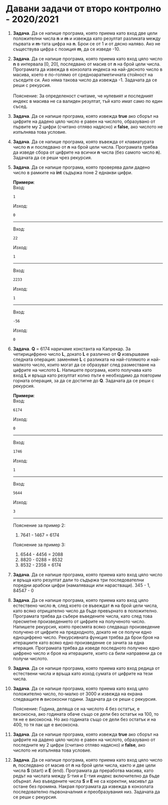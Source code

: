 # Давани задачи от второ контролно - 2020/2021

1. **Задача**. Да се напише програма, която приема като вход две цели положителни числа **n** и **m** и извежда като резултат разликата между първата и **m**-тата цифра на **n**. Брои се от 1 и от дясно наляво. Ако не съществува цифра с позиция **m**, да се изведе -10.

2. **Задача**. Да се напише програма, която приема като вход цяло число **n** в интервала [0, 20], последвано от масив от **n** на брой цели числа. Програмата да извежда в конзолата индекса на най-дясното число в масива, което е по-голямо от средноаратметичната стойност на съседите си. Ако няма такова число да извежда -1. Задачата да се реши с рекурсия.
    <br>
    <br>
    Пояснение: За определеност считаме, че нулевият и последният индекс в масива не са валиден резултат, тъй като имат само по един съсед.

3. **Задача**. Да се напише програма, която извежда **true** ако сборът на цифрите на дадено цяло число е равен на числото, образувано от първите му 2 цифри (считано отляво надясно) и **false**, ако числото не изпълнява това условие.


4. **Задача**. Да се напише програма, която въвежда от клавиатурата число **n** и последвано от **n** на брой цели числа. Програмата трябва да изведе сбора от цифрите на всички **n** числа (без самото число **n**). Задачата да се реши чрез рекурсия.


5. **Задача**. Да се напише програма, която проверява дали дадено число в рамките на **int** съдържа поне 2 еднакви цифри.

	**Примери**:<br>
	Вход:
    ```text
    1
    ```
	Изход:
    ```text
    0
    ```
    ---
    Вход:
    ```text
    22
    ```
	Изход:
    ```text
    1
    ```
    ---
    Вход:
    ```text
    2233
    ```
	Изход:
    ```text
    1
    ```
    ---
    Вход:
    ```text
    -56
    ```
	Изход:
    ```text
    0
    ```

6. **Задача**. **Q** = 6174 наричаме константа на Капрекар. За четирицифрено число **L**, докато **L** е различно от **Q** извършваме следната операция: заменяме **L** с разликата на най-голямото и най-малкото число, които могат да се образуват след разместване на цифрите на числото **L**. Напишете програма, която получава като вход **L** и връща като резултат колко пъти е необходимо да повторим горната операция, за да се достигне до **Q**. Задачата да се реши с рекурсия.

	**Примери**:<br>
	Вход:
    ```text
    6174
    ```
	Изход:
    ```text
    0
    ```
    ---
    Вход:
    ```text
    1746
    ```
	Изход:
    ```text
    1
    ```
    ---
    Вход:
    ```text
    5644
    ```
	Изход:
    ```text
    3
    ```
    ---

    Пояснение за пример 2:
    1. 7641 - 1467 = 6174

    Пояснение за пример 3:
    1. 6544 - 4456 = 2088
    2. 8820 - 0288 = 8532
    3. 8532 - 2358 = 6174

7. **Задача**. Да се напише програма, която приема като вход цяло число и връща като резултат дали то съдържа три последователни поредни арабски цифри (намаляващи или нарастващи). 345 - 1, 84547 - 0


8. **Задача**. Да се напише програма, която приема като вход цяло естествено число **n**, след което се въвеждат **n** на брой цели числа, като всяко отрицателно число да бъде превърнато в положително. Програмата трябва да събере въведените числа, като след това пресметне произведението от цифрите на полученото число. Напишете рекурсия, която пресмята всяко следващо произведение получено от цифрите на предходното, докато не се получи едно едноцифрено число. Рекурсивната функция трябва да брои броя на итерациите като всяко едно произведение се зачита за една итерация. Програмата трябва да изведе последното получено едно цифрено число и броя на итерациите, които са били направени да се получи числото.

9. **Задача**. Да се напише програма, която приема като вход редица от естествени числа и връща като изход сумата от цифрите на тези числа.

10. **Задача**. Да се напише програма, която приема като вход цяло положително число, по-малко от 3000 и извежда на екрана следващите **n** високосни години. Задачата да се реши с рекурсия.

	Пояснение: Година, деляща се на числото 4 без остатък, е високосна, ако годината обаче също се дели без остатък на 100, то тя не е високосна. Но ако годината също се дели без остатък и на 400, то тя пак ще е високосна.

11. **Задача**. Да се напише програма, която извежда **true** ако сборът на цифрите на дадено цяло число е равен на числото, образувано от последните му 2 цифри (считано отляво надясно) и **false**, ако числото не изпълнява това условие.


12. **Задача**. Да се напише програма, която приема като вход цяло число **n**, последвано от масив от **n** на брой цели числа, както и две цели числа **S** (start) и **E** (end). Програмата да преработва масива, като редът на числата между S-тия и E-тия индекс включително да бъде обърнат. Ако въведените числа **S** и **Е** не са коректни, масивът да остане без промяна. Накрая програмата да извежда в конзолата последователно първоначалния и преобразувания низ. Задачата да се реши с рекурсия.
